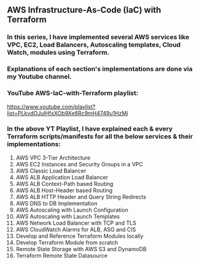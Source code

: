 ## AWS Infrastructure-As-Code (IaC) with Terraform

### In this series, I have implemented several AWS services like VPC, EC2, Load Balancers, Autoscaling templates, Cloud Watch, modules using Terraform.

### Explanations of each section's implementations are done via my Youtube channel. 

### YouTube AWS-IaC-with-Terraform playlist: 
https://www.youtube.com/playlist?list=PLkvdOJulHfxXOb9Xe6Rc9mH4749u1HzMi

### In the above YT Playlist, I have explained each & every Terraform scripts/manifests for all the below services & their implementations:
01. AWS VPC 3-Tier Architecture
02. AWS EC2 Instances and Security Groups in a VPC
03. AWS Classic Load Balancer
04. AWS ALB Application Load Balancer
05. AWS ALB Context-Path based Routing 
06. AWS ALB Host-Header based Routing
07. AWS ALB HTTP Header and Query String Redirects
08. AWS DNS to DB Implementation
09. AWS Autoscaling with Launch Configuration
10. AWS Autoscaling with Launch Templates
11. AWS Network Load Balancer with TCP and TLS
12. AWS CloudWatch Alarms for ALB, ASG and CIS
13. Develop and Reference Terraform Modules locally
14. Develop Terraform Module from scratch
15. Remote State Storage with AWS S3 and DynamoDB
16. Terraform Remote State Datasource
